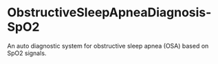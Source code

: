 # ObstructiveSleepApneaDiagnosis-SpO2

An auto diagnostic system for obstructive sleep apnea (OSA) based on SpO2 signals.